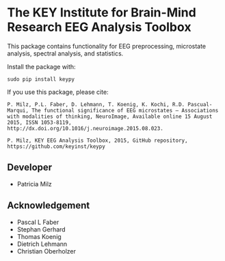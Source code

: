 The KEY Institute for Brain-Mind Research
EEG Analysis Toolbox
============================================================
This package contains functionality for EEG preprocessing,
microstate analysis, spectral analysis, and statistics.

Install the package with:

	sudo pip install keypy

	
If you use this package, please cite:	

	P. Milz, P.L. Faber, D. Lehmann, T. Koenig, K. Kochi, R.D. Pascual-Marqui, The functional significance of EEG microstates — Associations with modalities of thinking, NeuroImage, Available online 15 August 2015, ISSN 1053-8119, http://dx.doi.org/10.1016/j.neuroimage.2015.08.023.
	
	P. Milz, KEY EEG Analysis Toolbox, 2015, GitHub repository, https://github.com/keyinst/keypy 
	
	
Developer
---------
* Patricia Milz

Acknowledgement
---------------
* Pascal L Faber
* Stephan Gerhard
* Thomas Koenig
* Dietrich Lehmann
* Christian Oberholzer


